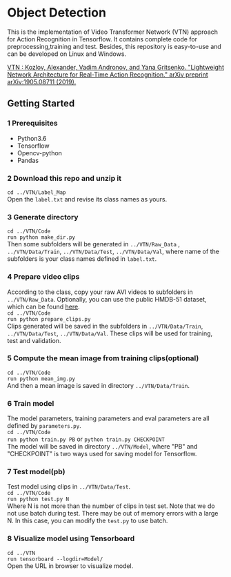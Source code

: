 # Object Detection
This is the implementation of Video Transformer Network (VTN) approach for Action Recognition in Tensorflow. It contains complete code for preprocessing,training and test. Besides, this repository is easy-to-use and can be developed on Linux and Windows.  

[VTN : Kozlov, Alexander, Vadim Andronov, and Yana Gritsenko. "Lightweight Network Architecture for Real-Time Action Recognition." arXiv preprint arXiv:1905.08711 (2019).](https://arxiv.org/abs/1905.08711)

## Getting Started
### 1 Prerequisites  
* Python3.6  
* Tensorflow  
* Opencv-python  
* Pandas  

### 2 Download this repo and unzip it  
`cd ../VTN/Label_Map`  
Open the `label.txt` and revise its class names as yours.  

### 3 Generate directory  
`cd ../VTN/Code`  
`run python make_dir.py`  
Then some subfolders will be generated in  `../VTN/Raw_Data` , `../VTN/Data/Train`,  `../VTN/Data/Test`, `../VTN/Data/Val`, where name of the subfolders is your class names defined in `label.txt`.  

### 4 Prepare video clips  
According to the class, copy your raw AVI videos to subfolders in `../VTN/Raw_Data`. Optionally, you can use the public HMDB-51 dataset, which can be found [here](http://serre-lab.clps.brown.edu/resource/hmdb-a-large-human-motion-database/).  
`cd ../VTN/Code`  
`run python prepare_clips.py`  
Clips generated will be saved in the subfolders in   `../VTN/Data/Train`,  `../VTN/Data/Test`, `../VTN/Data/Val`. These clips will be used for training, test and validation.  

### 5 Compute the mean image from training clips(optional)  
`cd ../VTN/Code`  
`run python mean_img.py`    
And then a mean image is saved in directory `../VTN/Data/Train`.  

### 6 Train model  
The model parameters, training parameters and eval parameters are all defined by `parameters.py`.  
`cd ../VTN/Code`  
`run python train.py PB` or `python train.py CHECKPOINT`  
The model will be saved in directory `../VTN/Model`, where "PB" and "CHECKPOINT" is two ways used for saving model for Tensorflow.  
 
### 7 Test model(pb)  
Test model using clips in `../VTN/Data/Test`.  
`cd ../VTN/Code`  
`run python test.py N`  
Where N is not more than the number of clips in test set. Note that we do not use batch during test. There may be out of memory errors with a large N. In this case, you can modify the `test.py` to use batch.    

### 8 Visualize model using Tensorboard  
`cd ../VTN`  
`run tensorboard --logdir=Model/`   
Open the URL in browser to visualize model.  

